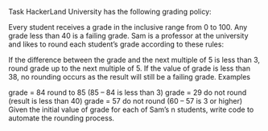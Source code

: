 Task
HackerLand University has the following grading policy:

Every student receives a grade in the inclusive range from 0 to 100.
Any grade less than 40 is a failing grade.
Sam is a professor at the university and likes to round each student’s grade according to these rules:

If the difference between the grade and the next multiple of 5 is less than 3, round grade up to the next multiple of 5.
If the value of grade is less than 38, no rounding occurs as the result will still be a failing grade.
Examples

grade = 84 round to 85 (85 – 84 is less than 3)
grade = 29 do not round (result is less than 40)
grade = 57 do not round (60 – 57 is 3 or higher)
Given the initial value of grade for each of Sam’s n students, write code to automate the rounding process.
